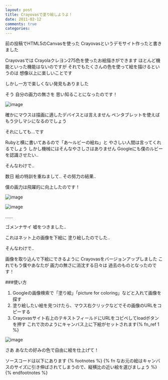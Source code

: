 ```yaml
---
layout: post
title: Crayovasで塗り絵しようよ！
date: 2011-02-12
comments: true
categories:
---
```



前の投稿でHTML5のCanvasを使った
Crayovasというデモサイト作ったと書きました

[](/2011/02/09/notitle/)

[](http://crayovas.heroku.com/)

Crayovasでは
Crayolaクレヨン275色を使ったお絵描きができます
ほとんど機能といった機能はないのですが
それでもたくさんの色を使って絵を描けるというのは
想像以上に楽しいことです

しかし一方で楽しくない発見もありました

そう
自分の画力の無さを
思い知ることになったのです！

![image](http://img.f.hatena.ne.jp/images/fotolife/k/keyesberry/20110209/20110209105103.png)


確かにマウスは描画に適したデバイスとは言えません
ペンタブレットを使えばもう少しマシになるのでしょう

それにしても...です

Rubyと横に書いてあるので「あ～ルビーの絵ね」と
やさしい人間は言ってくれるでしょう
しかし機械にはそんなやさしさはありません
Googleにも僕のルビーを認識させたい..

そんなわけで..

数日
絵の特訓を重ねまして..
その努力の結果..

僕の画力は飛躍的に向上したのです！

![image](http://img.f.hatena.ne.jp/images/fotolife/k/keyesberry/20110212/20110212151657.png)


![image](http://img.f.hatena.ne.jp/images/fotolife/k/keyesberry/20110212/20110212192536.png)


......

ゴメンナサイ
嘘をつきました..

これはネット上の画像を下絵に
塗り絵したのでした..

そんなわけで..

画像を取り込んで下絵にできるように
Crayovasをバージョンアップしました
これでもう僕やあなたが
画力の無さに消沈する日々は
過去のものとなったのです！

###使い方
1. Googleの画像検索で「塗り絵」「picture for coloring」などと入れて画像を探す
1. 塗り絵したい絵を見つけたら、マウス右クリックなどでその画像のURLをコピーする
1. Crayovasサイト右上のテキストフィールドにURLをコピペしてloadボタンを押す
これで次のようにキャンバス上に下絵がセットされます{% fn_ref 1 %}

![image](http://img.f.hatena.ne.jp/images/fotolife/k/keyesberry/20110212/20110212151658.png)


さあ
あなたの好みの色で自由に絵を仕上げて！


ソースコードは以下にあります
[](https://github.com/melborne/crayovas)
{% footnotes %}
   {% fn なお元の絵はキャンバスのサイズに引き伸ばされてしまうので、縦横比の近い絵を選びましょう %}
{% endfootnotes %}
